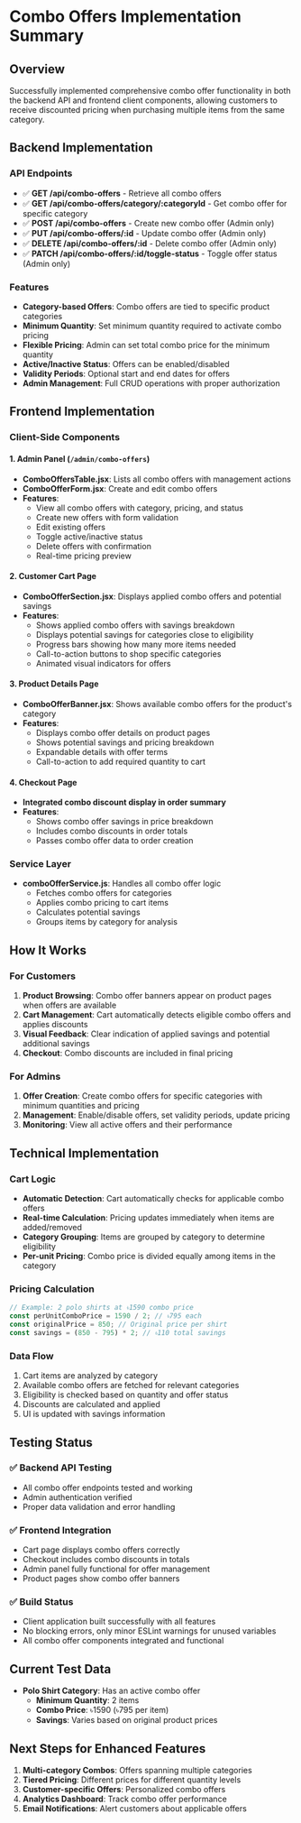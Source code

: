 # Combo Offers Implementation Summary

## Overview
Successfully implemented comprehensive combo offer functionality in both the backend API and frontend client components, allowing customers to receive discounted pricing when purchasing multiple items from the same category.

## Backend Implementation

### API Endpoints
- ✅ **GET /api/combo-offers** - Retrieve all combo offers
- ✅ **GET /api/combo-offers/category/:categoryId** - Get combo offer for specific category
- ✅ **POST /api/combo-offers** - Create new combo offer (Admin only)
- ✅ **PUT /api/combo-offers/:id** - Update combo offer (Admin only)
- ✅ **DELETE /api/combo-offers/:id** - Delete combo offer (Admin only)
- ✅ **PATCH /api/combo-offers/:id/toggle-status** - Toggle offer status (Admin only)

### Features
- **Category-based Offers**: Combo offers are tied to specific product categories
- **Minimum Quantity**: Set minimum quantity required to activate combo pricing
- **Flexible Pricing**: Admin can set total combo price for the minimum quantity
- **Active/Inactive Status**: Offers can be enabled/disabled
- **Validity Periods**: Optional start and end dates for offers
- **Admin Management**: Full CRUD operations with proper authorization

## Frontend Implementation

### Client-Side Components

#### 1. Admin Panel (`/admin/combo-offers`)
- **ComboOffersTable.jsx**: Lists all combo offers with management actions
- **ComboOfferForm.jsx**: Create and edit combo offers
- **Features**:
  - View all combo offers with category, pricing, and status
  - Create new offers with form validation
  - Edit existing offers
  - Toggle active/inactive status
  - Delete offers with confirmation
  - Real-time pricing preview

#### 2. Customer Cart Page
- **ComboOfferSection.jsx**: Displays applied combo offers and potential savings
- **Features**:
  - Shows applied combo offers with savings breakdown
  - Displays potential savings for categories close to eligibility
  - Progress bars showing how many more items needed
  - Call-to-action buttons to shop specific categories
  - Animated visual indicators for offers

#### 3. Product Details Page
- **ComboOfferBanner.jsx**: Shows available combo offers for the product's category
- **Features**:
  - Displays combo offer details on product pages
  - Shows potential savings and pricing breakdown
  - Expandable details with offer terms
  - Call-to-action to add required quantity to cart

#### 4. Checkout Page
- **Integrated combo discount display in order summary**
- **Features**:
  - Shows combo offer savings in price breakdown
  - Includes combo discounts in order totals
  - Passes combo offer data to order creation

### Service Layer
- **comboOfferService.js**: Handles all combo offer logic
  - Fetches combo offers for categories
  - Applies combo pricing to cart items
  - Calculates potential savings
  - Groups items by category for analysis

## How It Works

### For Customers
1. **Product Browsing**: Combo offer banners appear on product pages when offers are available
2. **Cart Management**: Cart automatically detects eligible combo offers and applies discounts
3. **Visual Feedback**: Clear indication of applied savings and potential additional savings
4. **Checkout**: Combo discounts are included in final pricing

### For Admins
1. **Offer Creation**: Create combo offers for specific categories with minimum quantities and pricing
2. **Management**: Enable/disable offers, set validity periods, update pricing
3. **Monitoring**: View all active offers and their performance

## Technical Implementation

### Cart Logic
- **Automatic Detection**: Cart automatically checks for applicable combo offers
- **Real-time Calculation**: Pricing updates immediately when items are added/removed
- **Category Grouping**: Items are grouped by category to determine eligibility
- **Per-unit Pricing**: Combo price is divided equally among items in the category

### Pricing Calculation
```javascript
// Example: 2 polo shirts at ৳1590 combo price
const perUnitComboPrice = 1590 / 2; // ৳795 each
const originalPrice = 850; // Original price per shirt
const savings = (850 - 795) * 2; // ৳110 total savings
```

### Data Flow
1. Cart items are analyzed by category
2. Available combo offers are fetched for relevant categories
3. Eligibility is checked based on quantity and offer status
4. Discounts are calculated and applied
5. UI is updated with savings information

## Testing Status

### ✅ Backend API Testing
- All combo offer endpoints tested and working
- Admin authentication verified
- Proper data validation and error handling

### ✅ Frontend Integration
- Cart page displays combo offers correctly
- Checkout includes combo discounts in totals
- Admin panel fully functional for offer management
- Product pages show combo offer banners

### ✅ Build Status
- Client application built successfully with all features
- No blocking errors, only minor ESLint warnings for unused variables
- All combo offer components integrated and functional

## Current Test Data
- **Polo Shirt Category**: Has an active combo offer
  - **Minimum Quantity**: 2 items
  - **Combo Price**: ৳1590 (৳795 per item)
  - **Savings**: Varies based on original product prices

## Next Steps for Enhanced Features
1. **Multi-category Combos**: Offers spanning multiple categories
2. **Tiered Pricing**: Different prices for different quantity levels
3. **Customer-specific Offers**: Personalized combo offers
4. **Analytics Dashboard**: Track combo offer performance
5. **Email Notifications**: Alert customers about applicable offers 